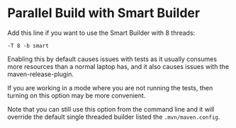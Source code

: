 # Parallel Build with Smart Builder

Add this line if you want to use the Smart Builder with 8 threads:

`-T 8 -b smart`

Enabling this by default causes issues with tests as it usually consumes more resources than a normal laptop has, and it also causes issues with the maven-release-plugin.

If you are working in a mode where you are not running the tests, then turning on this option may be more convenient.

Note that you can still use this option from the command line and it will override the default single threaded builder listed the `.mvn/maven.config`.



